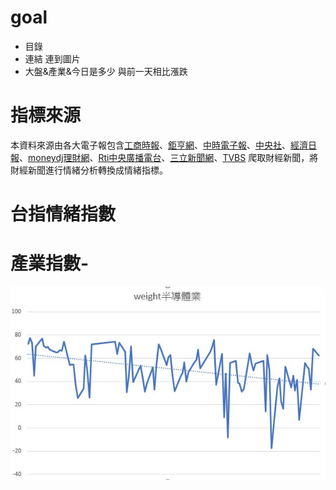 # goal

- 目錄
- 連結 連到圖片
- 大盤&產業&今日是多少 與前一天相比漲跌


# 指標來源
  本資料來源由各大電子報包含[工商時報](https://ctee.com.tw/phone)、[鉅亨網](https://www.cnyes.com/)、[中時電子報](https://www.chinatimes.com/?chdtv)、[中央社](https://www.cna.com.tw/)、[經濟日報](https://money.udn.com/money/index)、[moneydj理財網](https://www.moneydj.com/)、[Rti中央廣播電台](https://www.rti.org.tw/)、[三立新聞網](https://www.setn.com/)、[TVBS](https://news.tvbs.com.tw/) 爬取財經新聞，將財經新聞進行情緒分析轉換成情緒指標。


# 台指情緒指數

# 產業指數-
![圖片介紹](https://github.com/ChangWH22/test/blob/main/images/case2.jpg)
